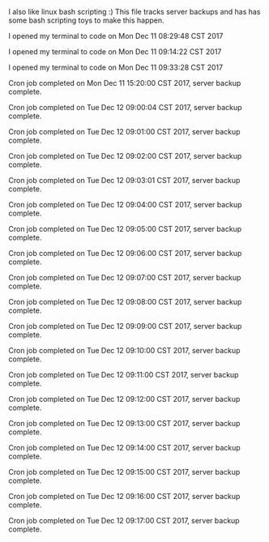I also like linux bash scripting :)
This file tracks server backups and has has some bash scripting toys to make this happen.

I opened my terminal to code on Mon Dec 11 08:29:48 CST 2017

I opened my terminal to code on Mon Dec 11 09:14:22 CST 2017

I opened my terminal to code on Mon Dec 11 09:33:28 CST 2017

Cron job completed on Mon Dec 11 15:20:00 CST 2017, server backup complete.

Cron job completed on Tue Dec 12 09:00:04 CST 2017, server backup complete.

Cron job completed on Tue Dec 12 09:01:00 CST 2017, server backup complete.

Cron job completed on Tue Dec 12 09:02:00 CST 2017, server backup complete.

Cron job completed on Tue Dec 12 09:03:01 CST 2017, server backup complete.

Cron job completed on Tue Dec 12 09:04:00 CST 2017, server backup complete.

Cron job completed on Tue Dec 12 09:05:00 CST 2017, server backup complete.

Cron job completed on Tue Dec 12 09:06:00 CST 2017, server backup complete.

Cron job completed on Tue Dec 12 09:07:00 CST 2017, server backup complete.

Cron job completed on Tue Dec 12 09:08:00 CST 2017, server backup complete.

Cron job completed on Tue Dec 12 09:09:00 CST 2017, server backup complete.

Cron job completed on Tue Dec 12 09:10:00 CST 2017, server backup complete.

Cron job completed on Tue Dec 12 09:11:00 CST 2017, server backup complete.

Cron job completed on Tue Dec 12 09:12:00 CST 2017, server backup complete.

Cron job completed on Tue Dec 12 09:13:00 CST 2017, server backup complete.

Cron job completed on Tue Dec 12 09:14:00 CST 2017, server backup complete.

Cron job completed on Tue Dec 12 09:15:00 CST 2017, server backup complete.

Cron job completed on Tue Dec 12 09:16:00 CST 2017, server backup complete.

Cron job completed on Tue Dec 12 09:17:00 CST 2017, server backup complete.
